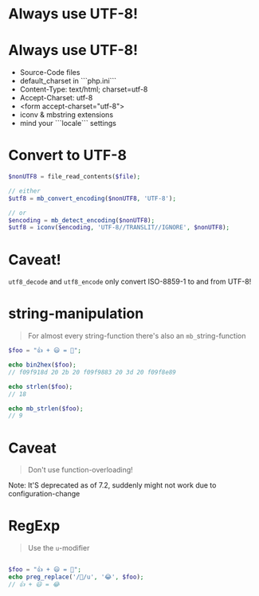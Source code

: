 # Always use UTF-8!



# Always use UTF-8!

* <!-- .element: class="fragment"-->Source-Code files
* <!-- .element: class="fragment"-->default_charset in ```php.ini```
* <!-- .element: class="fragment"-->Content-Type: text/html; charset=utf-8
* <!-- .element: class="fragment"-->Accept-Charset: utf-8
* <!-- .element: class="fragment"-->&lt;form accept-charset="utf-8">
* <!-- .element: class="fragment"-->iconv & mbstring extensions
* <!-- .element: class="fragment"-->mind your ```locale``` settings





# Convert to UTF-8

```php
$nonUTF8 = file_read_contents($file);

// either
$utf8 = mb_convert_encoding($nonUTF8, 'UTF-8');

// or
$encoding = mb_detect_encoding($nonUTF8);
$utf8 = iconv($encoding, 'UTF-8//TRANSLIT//IGNORE', $nonUTF8);
```



# Caveat!

```utf8_decode``` and ```utf8_encode``` only convert ISO-8859-1 to and from UTF-8!



# string-manipulation

> For almost every string-function there's also an ```mb_```string-function

```php
$foo = "👍 + 😃 = 🎉";

echo bin2hex($foo);
// f09f918d 20 2b 20 f09f9883 20 3d 20 f09f8e89

echo strlen($foo);
// 18

echo mb_strlen($foo);
// 9
```



# Caveat

> Don't use function-overloading!

Note: It'S deprecated as of 7.2, suddenly might not work due to configuration-change



# RegExp

> Use the ```u```-modifier

```php

$foo = "👍 + 😃 = 🎉";
echo preg_replace('/🎉/u', '😂', $foo);
// 👍 + 😃 = 😂
```
